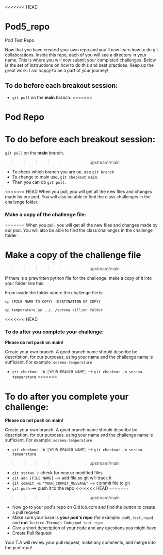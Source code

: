 <<<<<<< HEAD
# Pod5_repo
Pod Test Repo

Now that you have created your own repo and you'll now learn how to do git collaborations. Inside this repo, each of you will see a directory in your name. This is where you will now submit your completed challenges. Below is the set of instructions on how to do this and best practices.
Keep up the great work. I am happy to be a part of your journey!

## To do before each breakout session:
- `git pull` on the **main** branch.
=======
# Pod Repo

# To do before each breakout session:

`git pull` on the **main** branch.
>>>>>>> upstream/main
- To check which branch you are on, use `git branch`
- To change to main use, `git checkout main`.
- Then you can do `git pull`.

<<<<<<< HEAD
When you pull, you will get all the new files and changes made by our pod. You will also be able to find the class challenges in the challenge folder.

### Make a copy of the challenge file:
=======
When you pull, you will get all the new files and changes made by our pod.
You will also be able to find the class challenges in the challenge folder.

# Make a copy of the challenge file
>>>>>>> upstream/main

If there is a prewritten python file for the challenge, make a copy of it into your folder like this:

From inside the folder where the challenge file is:

`cp [FILE NAME TO COPY] [DESTINATION OF COPY]`

`cp temperature.py ../../serena_killion_folder`

<<<<<<< HEAD
### To do after you complete your challenge:

**Please do not push on main!**

Create your own branch. A good branch name should describe be description. for our purposes, using your name and the challenge name is sufficient. For example: `serena-temperature`
- `git checkout -b [YOUR_BRANCH_NAME]` --> `git checkout -b serena-temperature`
=======

# To do after you complete your challenge:

**Please do not push on main!**

Create your own branch. A good branch name should describe be description.
for our purposes, using your name and the challenge name is sufficient.
For example: `serena-temperature`

- `git checkout -b [YOUR_BRANCH_NAME]` --> `git checkout -b serena-temperature`

>>>>>>> upstream/main
- `git status` -> check for new or modified files
- `git add [FILE NAME]` --> add file so git will track it
- `git commit -m "YOUR_COMMIT_MESSAGE"` --> commit file to git
- `git push` --> push it to the repo
<<<<<<< HEAD
=======

>>>>>>> upstream/main
- Now go to your pod's repo on GitHub.com and find the button to create a pull request.
- Make sure your base is **your pod's repo** (for example: `pod5_test_repo`) and **not** `Justice-Through_Code/pod_test_repo`
- Give a short description of your code and any questions you might have
- Create Pull Request

Your T.A will review your pull request, make any comments, and merge into the pod repo!
